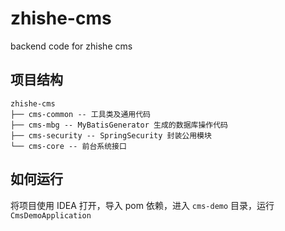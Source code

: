# zhishe-cms

backend code for zhishe cms

## 项目结构
```
zhishe-cms
├── cms-common -- 工具类及通用代码
├── cms-mbg -- MyBatisGenerator 生成的数据库操作代码
├── cms-security -- SpringSecurity 封装公用模块
└── cms-core -- 前台系统接口
```

## 如何运行
将项目使用 IDEA 打开，导入 pom 依赖，进入 `cms-demo` 目录，运行 `CmsDemoApplication`
